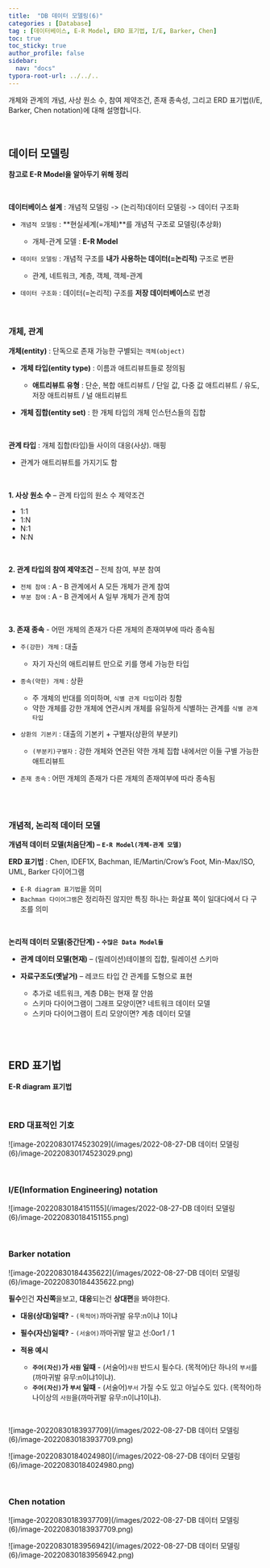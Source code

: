 ```yaml
---
title:  "DB 데이터 모델링(6)"
categories : [Database]
tag : [데이터베이스, E-R Model, ERD 표기법, I/E, Barker, Chen]
toc: true
toc_sticky: true
author_profile: false
sidebar:
  nav: "docs"
typora-root-url: ../../..
---
```




개체와 관계의 개념, 사상 원소 수, 참여 제약조건, 존재 종속성, 그리고 ERD 표기법(I/E, Barker, Chen notation)에 대해 설명합니다.

<br>

## 데이터 모델링

**참고로 E-R Model을 알아두기 위해 정리**

<br>

**데이터베이스 설계** : 개념적 모델링 -> (논리적)데이터 모델링 -> 데이터 구조화

* `개념적 모델링` : **현실세계(=개체)**를 개념적 구조로 모델링(추상화)
  * 개체-관계 모델 : **E-R Model**

* `데이터 모델링` : 개념적 구조를 **내가 사용하는 데이터(=논리적)** 구조로 변환
  * 관계, 네트워크, 계층, 객체, 객체-관계

* `데이터 구조화` : 데이터(=논리적) 구조를 **저장 데이터베이스**로 변경

<br>

### 개체, 관계

**개체(entity)** : 단독으로 존재 가능한 구별되는 `객체(object)`

* **개체 타입(entity type)** : 이름과 애트리뷰트들로 정의됨
  * **애트리뷰트 유형** : 단순, 복합 애트리뷰트 / 단일 값, 다중 값 애트리뷰트 / 유도, 저장 애트리뷰트 / 널 애트리뷰트

* **개체 집합(entity set)** : 한 개체 타입의 개체 인스턴스들의 집합

<br>

**관계 타입** : 개체 집합(타입)들 사이의 대응(사상). 매핑

* 관계가 애트리뷰트를 가지기도 함

<br>

**1. 사상 원소 수** – 관계 타입의 원소 수 제약조건

* 1:1
* 1:N
* N:1
* N:N

<br>

**2. 관계 타입의 참여 제약조건** – 전체 참여, 부분 참여

* `전체 참여` : A - B 관계에서 A 모든 개체가 관계 참여
* `부분 참여` : A - B 관계에서 A 일부 개체가 관계 참여

<br>

**3. 존재 종속** - 어떤 개체의 존재가 다른 개체의 존재여부에 따라 종속됨

* `주(강한) 개체` : 대출
  * 자기 자신의 애트리뷰트 만으로 키를 명세 가능한 타입
* `종속(약한) 개체` : 상환
  * 주 개체의 반대를 의미하며, `식별 관계 타입`이라 칭함
  * 약한 개체를 강한 개체에 연관시켜 개체를 유일하게 식별하는 관계를 `식별 관계 타입`

* `상환의 기본키` : 대출의 기본키 + 구별자(상환의 부분키)
  * `(부분키)구별자` : 강한 개체와 연관된 약한 개체 집합 내에서만 이들 구별 가능한 애트리뷰트

* `존재 종속` : 어떤 개체의 존재가 다른 개체의 존재여부에 따라 종속됨

<br><br>

### 개념적, 논리적 데이터 모델

**개념적 데이터 모델(처음단계) – `E-R Model(개체-관계 모델)`**

**ERD 표기법** : Chen, IDEF1X, Bachman, IE/Martin/Crow’s Foot, Min-Max/ISO, UML, Barker 다이어그램

* `E-R diagram 표기법`을 의미
* `Bachman 다이어그램`은 정리하진 않지만 특징 하나는 화살표 쪽이 일대다에서 다 구조를 의미

<br>

**논리적 데이터 모델(중간단계) - `수많은 Data Model들`**

* **관계 데이터 모델(현재)** – (릴레이션)테이블의 집합, 릴레이션 스키마

* **자료구조도(옛날거)** – 레코드 타입 간 관계를 도형으로 표현
  * 추가로 네트워크, 계층 DB는 현재 잘 안씀
  * 스키마 다이어그램이 그래프 모양이면? 네트워크 데이터 모델
  * 스키마 다이어그램이 트리 모양이면? 계층 데이터 모델

<br><br>

## ERD 표기법

**E-R diagram 표기법**

<br>

### ERD 대표적인 기호

![image-20220830174523029](/images/2022-08-27-DB 데이터 모델링(6)/image-20220830174523029.png)



<br>

### I/E(Information Engineering) notation

![image-20220830184151155](/images/2022-08-27-DB 데이터 모델링(6)/image-20220830184151155.png)

<br>

### Barker notation

![image-20220830184435622](/images/2022-08-27-DB 데이터 모델링(6)/image-20220830184435622.png)



**필수**인건 **자신쪽**을보고, **대응**되는건 **상대편**을 봐야한다.

* **대응(상대)일때?** - `(목적어)`까마귀발 유무:n이냐 1이냐

* **필수(자신)일때?** - `(서술어)`까마귀발 말고 선:0or1 / 1

* **적용 예시**
  * **`주어(자신)`가 `사원` 일때** - (서술어)`사원` 반드시 필수다. (목적어)단 하나의 `부서`를(까마귀발 유무:n이냐1이냐).
  * **`주어(자신)`가 `부서` 일때** - (서술어)`부서` 가질 수도 있고 아닐수도 있다. (목적어)하나이상의 `사원`을(까마귀발 유무:n이냐1이냐).

<br>

![image-20220830183937709](/images/2022-08-27-DB 데이터 모델링(6)/image-20220830183937709.png)

![image-20220830184024980](/images/2022-08-27-DB 데이터 모델링(6)/image-20220830184024980.png)

<br>

### Chen notation

![image-20220830183937709](/images/2022-08-27-DB 데이터 모델링(6)/image-20220830183937709.png)

![image-20220830183956942](/images/2022-08-27-DB 데이터 모델링(6)/image-20220830183956942.png)


